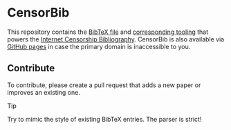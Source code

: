 # CensorBib

This repository contains the
[BibTeX file](references.bib)
and
[corresponding tooling](src/)
that powers the 
[Internet Censorship Bibliography](https://censorbib.nymity.ch).
CensorBib is also available via
[GitHub pages](https://NullHypothesis.github.io/censorbib/)
in case the primary domain is inaccessible to you.

## Contribute

To contribute, please create a pull request that adds a new paper or
improves an existing one.

> [!TIP]
> Try to mimic the style of existing BibTeX entries. The parser is strict!